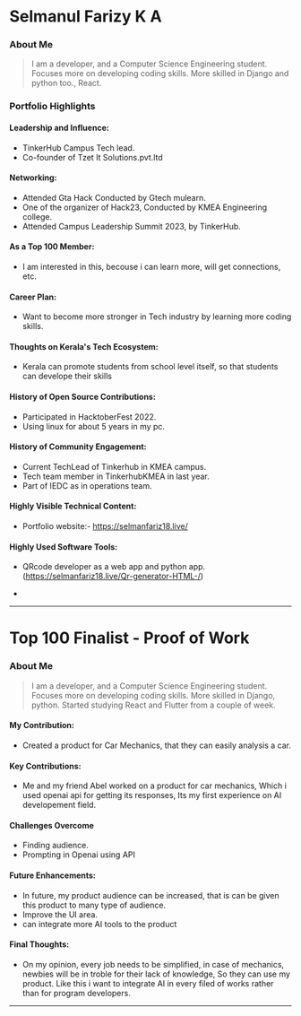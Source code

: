 # Selmanul Farizy K A

### About Me

> I am a developer, and a Computer Science Engineering student. Focuses more on developing coding skills. More skilled in Django and python too., React.


### Portfolio Highlights



#### Leadership and Influence:

- TinkerHub Campus Tech lead.
- Co-founder of Tzet It Solutions.pvt.ltd

#### Networking:

- Attended Gta Hack Conducted by Gtech mulearn.
- One of the organizer of Hack23, Conducted by KMEA Engineering college.
- Attended Campus Leadership Summit 2023, by TinkerHub.

#### As a Top 100 Member:

- I am interested in this, becouse i can learn more, will get connections, etc.

#### Career Plan:

- Want to become more stronger in Tech industry by learning more coding skills.

#### Thoughts on Kerala's Tech Ecosystem:

- Kerala can promote students from school level itself, so that students can develope their skills

#### History of Open Source Contributions:

- Participated in HacktoberFest 2022.
- Using linux for about 5 years in my pc.

#### History of Community Engagement:

-  Current TechLead of Tinkerhub in KMEA campus.
-  Tech team member in TinkerhubKMEA in last year.
-  Part of IEDC as in operations team.

#### Highly Visible Technical Content:

- Portfolio website:- https://selmanfariz18.live/

#### Highly Used Software Tools:

- QRcode developer as a web app and python app. (https://selmanfariz18.live/Qr-generator-HTML-/)

-

---


# Top 100 Finalist -  Proof of Work

### About Me
> I am a developer, and a Computer Science Engineering student. Focuses more on developing coding skills. More skilled in Django, python. Started studying React and Flutter from a couple of week.


#### My Contribution:
- Created a product for Car Mechanics, that they can easily analysis a car.

#### Key Contributions:
- Me and my friend Abel worked on a product for car mechanics, Which i used openai api for getting its responses, Its my first experience on AI developement field.

#### Challenges Overcome
- Finding audience.
- Prompting in Openai using API

#### Future Enhancements:
- In future, my product audience can be increased, that is can be given this product to many type of audience.
- Improve the UI area.
- can integrate more AI tools to the product

#### Final Thoughts:
- On my opinion, every job needs to be simplified, in case of mechanics, newbies will be in troble for their lack of knowledge, So they can use my product. Like this i want to integrate AI in every filed of works rather than for program developers.

---
